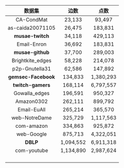 |       数据集        |   边数    |   点数    |
| :-----------------: | :-------: | :-------: |
|     CA-CondMat      |  23,133   |  93,497   |
|  as-caida20071105   |  26,475   |  183,831  |
|  **musae-twitch**   |  34,118   |  429,113  |
|     Email-Enron     |  36,692   |  183,831  |
|  **musae-github**   |  37,700   |  289,003  |
|  Brightkite_edges   |  58,228   |  214,078  |
|   p2p-Gnutella31    |  62,586   |  147,892  |
| **gemsec-Facebook** |  134,833  | 1,380,293 |
|  **twitch-gamers**  |  168,114  | 6,797,557 |
|    Gowalla_edges    |  196,591  |  950,327  |
|     Amazon0302      |  262,111  |  899,792  |
|     Email-EuAll     |  265,214  |  365,570  |
|    web-NotreDame    |  325,729  | 1,117,563 |
|     com-amazon      |  334,863  |  925,872  |
|     web-Google      |  875,713  | 4,322,051 |
|      **DBLP**       | 1,094,552 | 6,911,318 |
|     com-youtube     | 1,134,890 | 2,987,624 |
|                     |           |           |
|                     |           |           |
|                     |           |           |
|                     |           |           |

